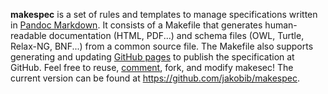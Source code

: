 **makespec** is a set of rules and templates to manage specifications written
in [Pandoc Markdown](http://johnmacfarlane.net/pandoc/demo/example9/pandocs-markdown.html).
It consists of a Makefile that generates human-readable documentation (HTML,
PDF...) and schema files (OWL, Turtle, Relax-NG, BNF...) from a common source
file. The Makefile also supports generating and updating [GitHub
pages](http://pages.github.com/) to publish the specification at GitHub.  Feel
free to reuse, [comment](https://github.com/jakobib/makespec/issues), fork, and
modify makesec! The current version can be found at
<https://github.com/jakobib/makespec>.
